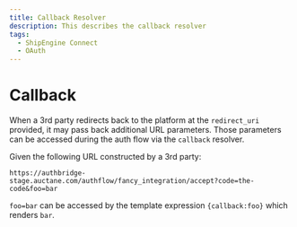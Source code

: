 ```yaml
---
title: Callback Resolver
description: This describes the callback resolver
tags:
  - ShipEngine Connect
  - OAuth
---
```


# Callback

When a 3rd party redirects back to the platform at the `redirect_uri` provided, it
may pass back additional URL parameters. Those parameters can be accessed
during the auth flow via the `callback` resolver.

Given the following URL constructed by a 3rd party:

`https://authbridge-stage.auctane.com/authflow/fancy_integration/accept?code=the-code&foo=bar`

`foo=bar` can be accessed by the template expression `{callback:foo}` which
renders `bar`.
